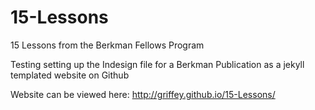 # 15-Lessons
15 Lessons from the Berkman  Fellows Program

Testing setting up the Indesign file for a Berkman Publication as a jekyll templated website on Github

Website can be viewed here: http://griffey.github.io/15-Lessons/

